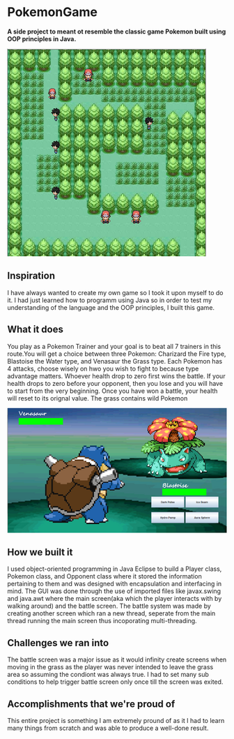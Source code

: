 # PokemonGame

**A side project to meant ot resemble the classic game Pokemon built using OOP principles in Java.**

![logo](https://github.com/KrishdevSutar/PokemonGame/blob/master/ScreenShots/MainScreen.PNG)

## Inspiration ##

I have always wanted to create my own game so I took it upon myself to do it. I had just learned how to programm using Java so in order to test my understanding of the language and the OOP principles, I built this game.

## What it does ##

You play as a Pokemon Trainer and your goal is to beat all 7 trainers in this route.You will get a choice between three Pokemon: Charizard the Fire type, Blastoise the Water type, and Venasaur the Grass type. Each Pokemon has 4 attacks, choose wisely on hwo you wish to fight to because type advantage matters. Whoever health drop to zero first wins the battle. If your health drops to zero before your opponent, then you lose and you will have to start from the very beginning. Once you have won a battle, your health will reset to its orignal value. The grass contains wild Pokemon

![logo](https://github.com/KrishdevSutar/PokemonGame/blob/master/ScreenShots/BattleScreen.PNG)

## How we built it ##

I used object-oriented programming in Java Eclipse to build a Player class, Pokemon class, and Opponent class where it stored the information pertaining to them and was designed with encapsulation and interfacing in mind. The GUI was done through the use of imported files like javax.swing and java.awt where the main screen(aka which the player interacts with by walking around) and the battle screen. The battle system was made by creating another screen which ran a new thread, seperate from the main thread running the main screen thus incoporating multi-threading.

## Challenges we ran into ##

The battle screen was a major issue as it would infinity create screens when moving in the grass as the player was never intended to leave the grass area so assuming the condiont was always true. I had to set many sub conditions to help trigger battle screen only once till the screen was exited.

## Accomplishments that we're proud of ##

This entire project is something I am extremely pround of as it I had to learn many things from scratch and was able to produce a well-done result.
